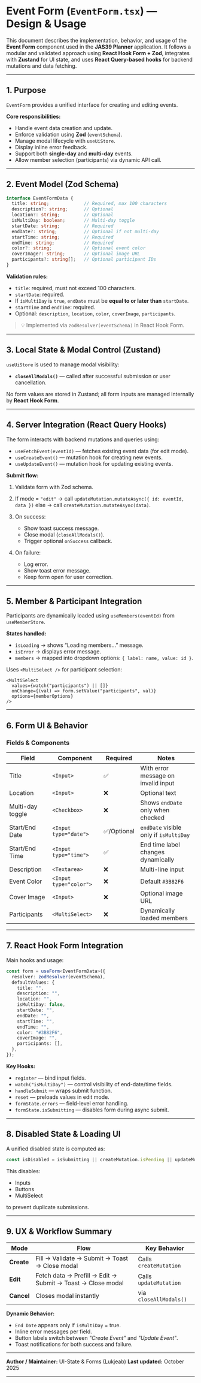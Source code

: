# Event Form (`EventForm.tsx`) — Design & Usage

This document describes the implementation, behavior, and usage of the **Event Form** component used in the **JAS39 Planner** application.
It follows a modular and validated approach using **React Hook Form + Zod**, integrates with **Zustand** for UI state, and uses **React Query-based hooks** for backend mutations and data fetching.

---

## 1. Purpose

`EventForm` provides a unified interface for creating and editing events.

**Core responsibilities:**

* Handle event data creation and update.
* Enforce validation using **Zod** (`eventSchema`).
* Manage modal lifecycle with `useUiStore`.
* Display inline error feedback.
* Support both **single-day** and **multi-day** events.
* Allow member selection (participants) via dynamic API call.

---

## 2. Event Model (Zod Schema)

```ts
interface EventFormData {
  title: string;             // Required, max 100 characters
  description?: string;      // Optional
  location?: string;         // Optional
  isMultiDay: boolean;       // Multi-day toggle
  startDate: string;         // Required
  endDate?: string;          // Optional if not multi-day
  startTime: string;         // Required
  endTime: string;           // Required
  color?: string;            // Optional event color
  coverImage?: string;       // Optional image URL
  participants?: string[];   // Optional participant IDs
}
```

**Validation rules:**

* `title`: required, must not exceed 100 characters.
* `startDate`: required.
* If `isMultiDay` is `true`, `endDate` must be **equal to or later than** `startDate`.
* `startTime` and `endTime`: required.
* Optional: `description`, `location`, `color`, `coverImage`, `participants`.

> 💡 Implemented via `zodResolver(eventSchema)` in React Hook Form.

---

## 3. Local State & Modal Control (Zustand)

`useUiStore` is used to manage modal visibility:

* **`closeAllModals()`** — called after successful submission or user cancellation.

No form values are stored in Zustand; all form inputs are managed internally by **React Hook Form**.

---

## 4. Server Integration (React Query Hooks)

The form interacts with backend mutations and queries using:

* `useFetchEvent(eventId)` — fetches existing event data (for edit mode).
* `useCreateEvent()` — mutation hook for creating new events.
* `useUpdateEvent()` — mutation hook for updating existing events.

**Submit flow:**

1. Validate form with Zod schema.
2. If mode = `"edit"` → call
   `updateMutation.mutateAsync({ id: eventId, data })`
   else → call `createMutation.mutateAsync(data)`.
3. On success:

   * Show toast success message.
   * Close modal (`closeAllModals()`).
   * Trigger optional `onSuccess` callback.
4. On failure:

   * Log error.
   * Show toast error message.
   * Keep form open for user correction.

---

## 5. Member & Participant Integration

Participants are dynamically loaded using `useMembers(eventId)` from `useMemberStore`.

**States handled:**

* `isLoading` → shows “Loading members…” message.
* `isError` → displays error message.
* `members` → mapped into dropdown options: `{ label: name, value: id }`.

Uses `<MultiSelect />` for participant selection:

```tsx
<MultiSelect
  values={watch("participants") || []}
  onChange={(val) => form.setValue("participants", val)}
  options={memberOptions}
/>
```

---

## 6. Form UI & Behavior

### Fields & Components

| Field            | Component              | Required   | Notes                                  |
| ---------------- | ---------------------- | ---------- | -------------------------------------- |
| Title            | `<Input>`              | ✅          | With error message on invalid input    |
| Location         | `<Input>`              | ❌          | Optional text                          |
| Multi-day toggle | `<Checkbox>`           | ❌          | Shows `endDate` only when checked      |
| Start/End Date   | `<Input type="date">`  | ✅/Optional | `endDate` visible only if `isMultiDay` |
| Start/End Time   | `<Input type="time">`  | ✅          | End time label changes dynamically     |
| Description      | `<Textarea>`           | ❌          | Multi-line input                       |
| Event Color      | `<Input type="color">` | ❌          | Default `#3B82F6`                      |
| Cover Image      | `<Input>`              | ❌          | Optional image URL                     |
| Participants     | `<MultiSelect>`        | ❌          | Dynamically loaded members             |

---

## 7. React Hook Form Integration

Main hooks and usage:

```ts
const form = useForm<EventFormData>({
  resolver: zodResolver(eventSchema),
  defaultValues: {
    title: "",
    description: "",
    location: "",
    isMultiDay: false,
    startDate: "",
    endDate: "",
    startTime: "",
    endTime: "",
    color: "#3B82F6",
    coverImage: "",
    participants: [],
  },
});
```

**Key Hooks:**

* `register` — bind input fields.
* `watch("isMultiDay")` — control visibility of end-date/time fields.
* `handleSubmit` — wraps submit function.
* `reset` — preloads values in edit mode.
* `formState.errors` — field-level error handling.
* `formState.isSubmitting` — disables form during async submit.

---

## 8. Disabled State & Loading UI

A unified disabled state is computed as:

```ts
const isDisabled = isSubmitting || createMutation.isPending || updateMutation.isPending;
```

This disables:

* Inputs
* Buttons
* MultiSelect

to prevent duplicate submissions.

---

## 9. UX & Workflow Summary

| Mode       | Flow                                                       | Key Behavior           |
| ---------- | ---------------------------------------------------------- | ---------------------- |
| **Create** | Fill → Validate → Submit → Toast → Close modal             | Calls `createMutation` |
| **Edit**   | Fetch data → Prefill → Edit → Submit → Toast → Close modal | Calls `updateMutation` |
| **Cancel** | Closes modal instantly                                     | via `closeAllModals()` |

**Dynamic Behavior:**

* `End Date` appears only if `isMultiDay` = true.
* Inline error messages per field.
* Button labels switch between *"Create Event"* and *"Update Event"*.
* Toast notifications for both success and failure.

---

**Author / Maintainer:** UI-State & Forms (Lukjeab)
**Last updated:** October 2025

---

